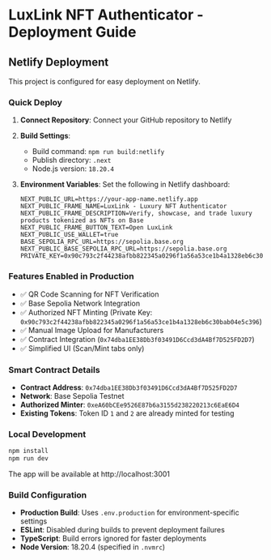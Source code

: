 # LuxLink NFT Authenticator - Deployment Guide

## Netlify Deployment

This project is configured for easy deployment on Netlify.

### Quick Deploy

1. **Connect Repository**: Connect your GitHub repository to Netlify
2. **Build Settings**: 
   - Build command: `npm run build:netlify`
   - Publish directory: `.next`
   - Node.js version: `18.20.4`

3. **Environment Variables**: Set the following in Netlify dashboard:
   ```
   NEXT_PUBLIC_URL=https://your-app-name.netlify.app
   NEXT_PUBLIC_FRAME_NAME=LuxLink - Luxury NFT Authenticator
   NEXT_PUBLIC_FRAME_DESCRIPTION=Verify, showcase, and trade luxury products tokenized as NFTs on Base
   NEXT_PUBLIC_FRAME_BUTTON_TEXT=Open LuxLink
   NEXT_PUBLIC_USE_WALLET=true
   BASE_SEPOLIA_RPC_URL=https://sepolia.base.org
   NEXT_PUBLIC_BASE_SEPOLIA_RPC_URL=https://sepolia.base.org
   PRIVATE_KEY=0x90c793c2f44238afbb822345a0296f1a56a53ce1b4a1328eb6c30bab04e5c396
   ```

### Features Enabled in Production

- ✅ QR Code Scanning for NFT Verification
- ✅ Base Sepolia Network Integration
- ✅ Authorized NFT Minting (Private Key: `0x90c793c2f44238afbb822345a0296f1a56a53ce1b4a1328eb6c30bab04e5c396`)
- ✅ Manual Image Upload for Manufacturers
- ✅ Contract Integration (`0x74dba1EE38Db3f03491D6Ccd3dA4Bf7D525FD2D7`)
- ✅ Simplified UI (Scan/Mint tabs only)

### Smart Contract Details

- **Contract Address**: `0x74dba1EE38Db3f03491D6Ccd3dA4Bf7D525FD2D7`
- **Network**: Base Sepolia Testnet
- **Authorized Minter**: `0xeA60bCEe9526E87b6a3155d238220213c6EaE6D4`
- **Existing Tokens**: Token ID `1` and `2` are already minted for testing

### Local Development

```bash
npm install
npm run dev
```

The app will be available at http://localhost:3001

### Build Configuration

- **Production Build**: Uses `.env.production` for environment-specific settings
- **ESLint**: Disabled during builds to prevent deployment failures
- **TypeScript**: Build errors ignored for faster deployments
- **Node Version**: 18.20.4 (specified in `.nvmrc`)